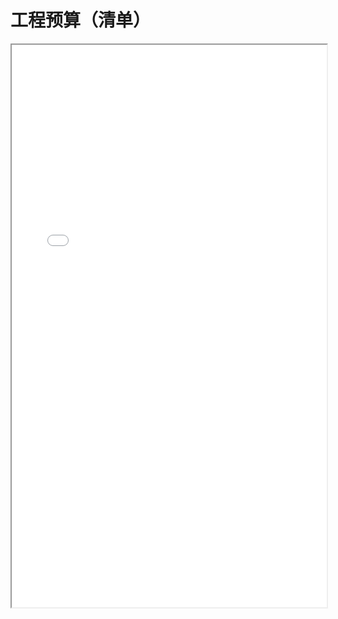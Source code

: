# 工程预算（清单）
<div>
<iframe src="./res/韩国闻庆项目案例/合约/1.2.2.2工程预算（清单）.pdf" width="100%" height="900px" >
</iframe>
</div>
